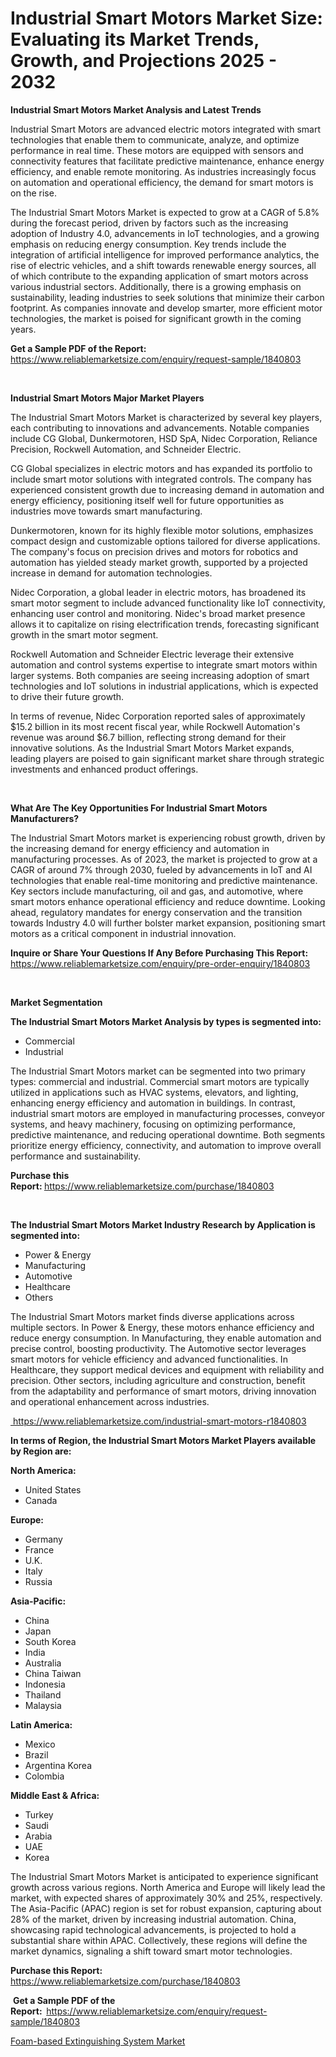 <p><h1>Industrial Smart Motors Market Size: Evaluating its Market Trends, Growth, and Projections 2025 - 2032</h1></p><p><strong>Industrial Smart Motors Market Analysis and Latest Trends</strong></p>
<p><p>Industrial Smart Motors are advanced electric motors integrated with smart technologies that enable them to communicate, analyze, and optimize performance in real time. These motors are equipped with sensors and connectivity features that facilitate predictive maintenance, enhance energy efficiency, and enable remote monitoring. As industries increasingly focus on automation and operational efficiency, the demand for smart motors is on the rise.</p><p>The Industrial Smart Motors Market is expected to grow at a CAGR of 5.8% during the forecast period, driven by factors such as the increasing adoption of Industry 4.0, advancements in IoT technologies, and a growing emphasis on reducing energy consumption. Key trends include the integration of artificial intelligence for improved performance analytics, the rise of electric vehicles, and a shift towards renewable energy sources, all of which contribute to the expanding application of smart motors across various industrial sectors. Additionally, there is a growing emphasis on sustainability, leading industries to seek solutions that minimize their carbon footprint. As companies innovate and develop smarter, more efficient motor technologies, the market is poised for significant growth in the coming years.</p></p>
<p><strong>Get a Sample PDF of the Report:&nbsp;</strong> <a href="https://www.reliablemarketsize.com/enquiry/request-sample/1840803?utm_campaign=2462&utm_medium=2&utm_source=Github&utm_content=ia&utm_term=12042025&utm_id=industrial-smart-motors">https://www.reliablemarketsize.com/enquiry/request-sample/1840803</a></p>
<p>&nbsp;</p>
<p><strong>Industrial Smart Motors Major Market Players</strong></p>
<p><p>The Industrial Smart Motors Market is characterized by several key players, each contributing to innovations and advancements. Notable companies include CG Global, Dunkermotoren, HSD SpA, Nidec Corporation, Reliance Precision, Rockwell Automation, and Schneider Electric.</p><p>CG Global specializes in electric motors and has expanded its portfolio to include smart motor solutions with integrated controls. The company has experienced consistent growth due to increasing demand in automation and energy efficiency, positioning itself well for future opportunities as industries move towards smart manufacturing.</p><p>Dunkermotoren, known for its highly flexible motor solutions, emphasizes compact design and customizable options tailored for diverse applications. The company's focus on precision drives and motors for robotics and automation has yielded steady market growth, supported by a projected increase in demand for automation technologies.</p><p>Nidec Corporation, a global leader in electric motors, has broadened its smart motor segment to include advanced functionality like IoT connectivity, enhancing user control and monitoring. Nidec's broad market presence allows it to capitalize on rising electrification trends, forecasting significant growth in the smart motor segment.</p><p>Rockwell Automation and Schneider Electric leverage their extensive automation and control systems expertise to integrate smart motors within larger systems. Both companies are seeing increasing adoption of smart technologies and IoT solutions in industrial applications, which is expected to drive their future growth.</p><p>In terms of revenue, Nidec Corporation reported sales of approximately $15.2 billion in its most recent fiscal year, while Rockwell Automation's revenue was around $6.7 billion, reflecting strong demand for their innovative solutions. As the Industrial Smart Motors Market expands, leading players are poised to gain significant market share through strategic investments and enhanced product offerings.</p></p>
<p>&nbsp;</p>
<p><strong>What Are The Key Opportunities For Industrial Smart Motors Manufacturers?</strong></p>
<p><p>The Industrial Smart Motors market is experiencing robust growth, driven by the increasing demand for energy efficiency and automation in manufacturing processes. As of 2023, the market is projected to grow at a CAGR of around 7% through 2030, fueled by advancements in IoT and AI technologies that enable real-time monitoring and predictive maintenance. Key sectors include manufacturing, oil and gas, and automotive, where smart motors enhance operational efficiency and reduce downtime. Looking ahead, regulatory mandates for energy conservation and the transition towards Industry 4.0 will further bolster market expansion, positioning smart motors as a critical component in industrial innovation.</p></p>
<p><strong>Inquire or Share Your Questions If Any Before Purchasing This Report:</strong> <a href="https://www.reliablemarketsize.com/enquiry/pre-order-enquiry/1840803?utm_campaign=2462&utm_medium=2&utm_source=Github&utm_content=ia&utm_term=12042025&utm_id=industrial-smart-motors">https://www.reliablemarketsize.com/enquiry/pre-order-enquiry/1840803</a></p>
<p>&nbsp;</p>
<p><strong>Market Segmentation</strong></p>
<p><strong>The Industrial Smart Motors Market Analysis by types is segmented into:</strong></p>
<p><ul><li>Commercial</li><li>Industrial</li></ul></p>
<p><p>The Industrial Smart Motors market can be segmented into two primary types: commercial and industrial. Commercial smart motors are typically utilized in applications such as HVAC systems, elevators, and lighting, enhancing energy efficiency and automation in buildings. In contrast, industrial smart motors are employed in manufacturing processes, conveyor systems, and heavy machinery, focusing on optimizing performance, predictive maintenance, and reducing operational downtime. Both segments prioritize energy efficiency, connectivity, and automation to improve overall performance and sustainability.</p></p>
<p><strong>Purchase this Report:&nbsp;</strong><a href="https://www.reliablemarketsize.com/purchase/1840803?utm_campaign=2462&utm_medium=2&utm_source=Github&utm_content=ia&utm_term=12042025&utm_id=industrial-smart-motors">https://www.reliablemarketsize.com/purchase/1840803</a></p>
<p>&nbsp;</p>
<p><strong>The Industrial Smart Motors Market Industry Research by Application is segmented into:</strong></p>
<p><ul><li>Power & Energy</li><li>Manufacturing</li><li>Automotive</li><li>Healthcare</li><li>Others</li></ul></p>
<p><p>The Industrial Smart Motors market finds diverse applications across multiple sectors. In Power & Energy, these motors enhance efficiency and reduce energy consumption. In Manufacturing, they enable automation and precise control, boosting productivity. The Automotive sector leverages smart motors for vehicle efficiency and advanced functionalities. In Healthcare, they support medical devices and equipment with reliability and precision. Other sectors, including agriculture and construction, benefit from the adaptability and performance of smart motors, driving innovation and operational enhancement across industries.</p></p>
<p><a href="https://www.reliablemarketsize.com/industrial-smart-motors-r1840803?utm_campaign=2462&utm_medium=2&utm_source=Github&utm_content=ia&utm_term=12042025&utm_id=industrial-smart-motors">&nbsp;https://www.reliablemarketsize.com/industrial-smart-motors-r1840803</a></p>
<p><strong>In terms of Region, the Industrial Smart Motors Market Players available by Region are:</strong></p>
<p>
    <p> <strong> North America: </strong>
        <ul>
            <li>United States</li>
            <li>Canada</li>
        </ul>
        </p> 
    <p> <strong> Europe: </strong>
        <ul>
            <li>Germany</li>
            <li>France</li>
            <li>U.K.</li>
            <li>Italy</li>
            <li>Russia</li>
        </ul>
        </p> 
    <p> <strong> Asia-Pacific: </strong>
        <ul>
            <li>China</li>
            <li>Japan</li>
            <li>South Korea</li>
            <li>India</li>
            <li>Australia</li>
            <li>China Taiwan</li>
            <li>Indonesia</li>
            <li>Thailand</li>
            <li>Malaysia</li>
        </ul>
        </p> 
    <p> <strong> Latin America: </strong>
        <ul>
            <li>Mexico</li>
            <li>Brazil</li>
            <li>Argentina Korea</li>
            <li>Colombia</li>
        </ul>
        </p> 
    <p> <strong> Middle East & Africa: </strong>
        <ul>
            <li>Turkey</li>
            <li>Saudi</li>
            <li>Arabia</li>
            <li>UAE</li>
            <li>Korea</li>
        </ul>
    </p>
    </p>
<p><p>The Industrial Smart Motors Market is anticipated to experience significant growth across various regions. North America and Europe will likely lead the market, with expected shares of approximately 30% and 25%, respectively. The Asia-Pacific (APAC) region is set for robust expansion, capturing about 28% of the market, driven by increasing industrial automation. China, showcasing rapid technological advancements, is projected to hold a substantial share within APAC. Collectively, these regions will define the market dynamics, signaling a shift toward smart motor technologies.</p></p>
<p><strong>Purchase this Report: </strong><a href="https://www.reliablemarketsize.com/purchase/1840803?utm_campaign=2462&utm_medium=2&utm_source=Github&utm_content=ia&utm_term=12042025&utm_id=industrial-smart-motors">https://www.reliablemarketsize.com/purchase/1840803</a></p>
<p>&nbsp;<strong>Get a Sample PDF of the Report:&nbsp;&nbsp;</strong><a href="https://www.reliablemarketsize.com/enquiry/request-sample/1840803?utm_campaign=2462&utm_medium=2&utm_source=Github&utm_content=ia&utm_term=12042025&utm_id=industrial-smart-motors">https://www.reliablemarketsize.com/enquiry/request-sample/1840803</a></p>
<p><strong></strong></p>
<p><p><a href="https://github.com/gambokaiohjr/Market-Research-Report-List-1/blob/main/foam-based-extinguishing-system-market.md?utm_campaign=2462&utm_medium=2&utm_source=Github&utm_content=ia&utm_term=12042025&utm_id=industrial-smart-motors">Foam-based Extinguishing System Market</a></p></p>